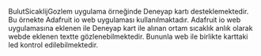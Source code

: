 BulutSicaklijGozlem uygulama örneğinde Deneyap kartı desteklemektedir.
Bu örnekte Adafruit io web uygulaması kullanılmaktadır. Adafruit io web uygulamasına eklenen ile Deneyap kart ile alınan ortam sıcaklık anlık olarak webde eklenen textte gözlenebilmektedir. Bununla web ile birlikte karttaki led kontrol edilebilmektedir.
